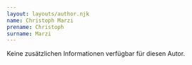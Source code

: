 ```yaml
---
layout: layouts/author.njk
name: Christoph Marzi
prename: Christoph
surname: Marzi
---
```

Keine zusätzlichen Informationen verfügbar für diesen Autor.
